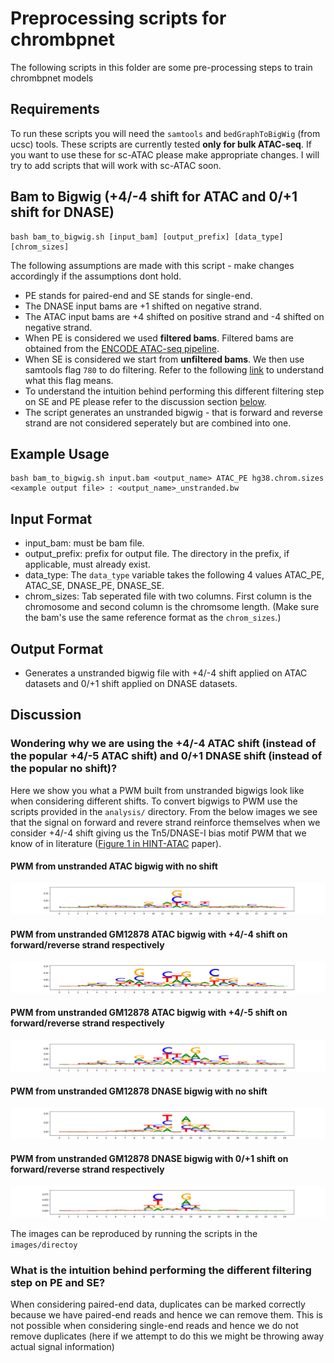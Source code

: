 # Preprocessing scripts for chrombpnet

The following scripts in this folder are some pre-processing steps to train chrombpnet models

## Requirements

To run these scripts you will need the `samtools` and `bedGraphToBigWig` (from ucsc) tools. These scripts are currently tested **only for bulk ATAC-seq**. If you want to use these for sc-ATAC please make appropriate changes. I will try to add scripts that will work with sc-ATAC soon.

## Bam to Bigwig (+4/-4 shift for ATAC and 0/+1 shift for DNASE)

```
bash bam_to_bigwig.sh [input_bam] [output_prefix] [data_type] [chrom_sizes]
```

The following assumptions are made with this script - make changes accordingly if the assumptions dont hold.

- PE stands for paired-end and SE stands for single-end.
- The DNASE input bams are +1 shifted on negative strand.
- The ATAC input bams are +4 shifted on positive strand and -4 shifted on negative strand.
- When PE is considered we used **filtered bams**. Filtered bams are obtained from the [ENCODE ATAC-seq pipeline][url1]. 
- When SE is considered we start from **unfiltered bams**. We then use samtools flag `780` to do filtering. Refer to the following [link][url2] to understand what this flag means.
- To understand the intuition behind performing this different filtering step on SE and PE please refer to the discussion section [below](#discussion). 
- The script generates an unstranded bigwig - that is forward and reverse strand are not considered seperately but are combined into one.

## Example Usage

```
bash bam_to_bigwig.sh input.bam <output_name> ATAC_PE hg38.chrom.sizes
<example output file> : <output_name>_unstranded.bw
```

## Input Format

- input_bam: must be bam file.
- output_prefix: prefix for output file. The directory in the prefix, if applicable, must already exist.
- data_type: The `data_type` variable takes the following 4 values ATAC_PE, ATAC_SE, DNASE_PE, DNASE_SE.
- chrom_sizes: Tab seperated file with two columns. First column is the chromosome and second column is the chromsome length. (Make sure the bam's use the same reference format as the `chrom_sizes`.)

## Output Format

- Generates a unstranded bigwig file with +4/-4 shift applied on ATAC datasets and 0/+1 shift applied on DNASE datasets.

## Discussion

### Wondering why we are using the  +4/-4 ATAC shift (instead of the popular +4/-5 ATAC shift) and 0/+1 DNASE shift (instead of the popular no shift)? 

Here we show you what a PWM built from unstranded bigwigs look like when considering different shifts. To convert bigwigs to PWM use the scripts provided in the `analysis/` directory. From the below images we see that the signal on forward and revere strand reinforce themselves when we consider +4/-4 shift giving us the Tn5/DNASE-I bias motif PWM that we know of in literature ([Figure 1 in HINT-ATAC][url3] paper).


#### PWM from unstranded ATAC bigwig with no shift

![Image](images/atac_no_shift.png)

#### PWM from  unstranded GM12878 ATAC bigwig with +4/-4 shift on forward/reverse strand respectively 

![Image](images/atac_44_shift.png)

#### PWM from unstranded GM12878 ATAC bigwig with +4/-5 shift on forward/reverse strand respectively

![Image](images/atac_45_shift.png)


#### PWM from unstranded GM12878 DNASE bigwig with no shift 

![Image](images/dnase_no_shift.png)


#### PWM from unstranded GM12878 DNASE bigwig with 0/+1 shift on forward/reverse strand respectively

![Image](images/dnase_01_shift.png)

The images can be reproduced by running the scripts in the `images/directoy`

### What is the intuition behind performing the different filtering step on PE and SE?

When considering paired-end data, duplicates can be marked correctly because we have paired-end reads and hence we can remove them. This is not possible when considering single-end reads and hence we do not remove duplicates (here if we attempt to do this we might be throwing away actual signal information)

[url1]: https://github.com/ENCODE-DCC/atac-seq-pipeline
[url2]: https://broadinstitute.github.io/picard/explain-flags.html
[url3]: https://genomebiology.biomedcentral.com/articles/10.1186/s13059-019-1642-2





